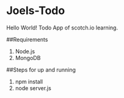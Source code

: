 # Joels-Todo
Hello World! Todo App of scotch.io learning.

##Requirements
1. Node.js
2. MongoDB

##Steps for up and running
1. npm install
2. node server.js
